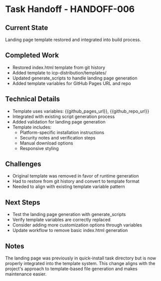 # Task Handoff - HANDOFF-006

## Current State

Landing page template restored and integrated into build process.

## Completed Work

- Restored index.html template from git history
- Added template to icp-distribution/templates/
- Updated generate_scripts to handle landing page generation
- Added template variables for GitHub Pages URL and repo

## Technical Details

- Template uses variables: {{github_pages_url}}, {{github_repo_url}}
- Integrated with existing script generation process
- Added validation for landing page generation
- Template includes:
  - Platform-specific installation instructions
  - Security notes and verification steps
  - Manual download options
  - Responsive styling

## Challenges

- Original template was removed in favor of runtime generation
- Had to restore from git history and convert to template format
- Needed to align with existing template variable pattern

## Next Steps

- Test the landing page generation with generate_scripts
- Verify template variables are correctly replaced
- Consider adding more customization options through variables
- Update workflow to remove basic index.html generation

## Notes

The landing page was previously in quick-install task directory but is now properly integrated into the template system. This change aligns with the project's approach to template-based file generation and makes maintenance easier.
